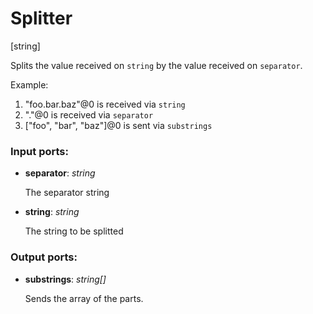 # Splitter

[string]

Splits the  value received on `string` by the value received on `separator`.

Example:

1. "foo.bar.baz"@0 is received via `string`
2. "."@0 is received via `separator`
3. ["foo", "bar", "baz"]@0 is sent via `substrings`

### Input ports:

* __separator__: _string_

    The separator string



* __string__: _string_

    The string to be splitted



### Output ports:

* __substrings__: _string[]_

    Sends the array of the parts.



